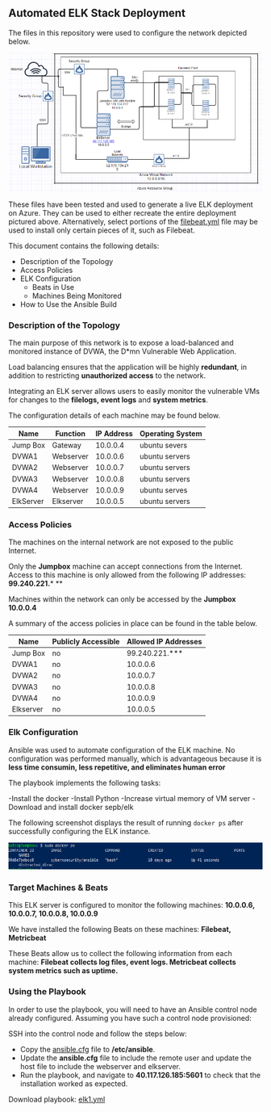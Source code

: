 ## Automated ELK Stack Deployment

The files in this repository were used to configure the network depicted below.

![Network Diagram](Diagrams/NetworkDiagram.png)

These files have been tested and used to generate a live ELK deployment on Azure. They can be used to either recreate the entire deployment pictured above. Alternatively, select portions of the [filebeat.yml](https://github.com/spatzmic/Cloud-Security/blob/master/filebeat.yml) file may be used to install only certain pieces of it, such as Filebeat.

This document contains the following details:
- Description of the Topology
- Access Policies
- ELK Configuration
  - Beats in Use
  - Machines Being Monitored
- How to Use the Ansible Build


### Description of the Topology

The main purpose of this network is to expose a load-balanced and monitored instance of DVWA, the D*mn Vulnerable Web Application.

Load balancing ensures that the application will be highly **redundant**, in addition to restricting **unauthorized access** to the network.

Integrating an ELK server allows users to easily monitor the vulnerable VMs for changes to the **filelogs, event logs** and **system metrics**.

The configuration details of each machine may be found below.


| Name     | Function  | IP Address | Operating System |
|----------|-----------|------------|------------------|
| Jump Box | Gateway   | 10.0.0.4   | ubuntu severs    |
| DVWA1    | Webserver | 10.0.0.6   | ubuntu servers   |
| DVWA2    | Webserver | 10.0.0.7   | ubuntu servers   |
| DVWA3    | Webserver | 10.0.0.8   | ubuntu servers   |
| DVWA4    | Webserver | 10.0.0.9   | ubuntu serves    |
| ElkServer| Elkserver | 10.0.0.5   | ubuntu servers   |

### Access Policies

The machines on the internal network are not exposed to the public Internet. 

Only the **Jumpbox** machine can accept connections from the Internet.  Access to this machine is only allowed from the following IP addresses: **99.240.221.*** ** 

Machines within the network can only be accessed by the **Jumpbox 10.0.0.4**

A summary of the access policies in place can be found in the table below.

| Name     | Publicly Accessible | Allowed IP Addresses |
|-----------|---------------------|---------------------|
| Jump Box  |    no               | 99.240.221.***      |
|  DVWA1    |    no               | 10.0.0.6            |
|  DVWA2    |    no               | 10.0.0.7            |
|  DVWA3    |    no               | 10.0.0.8            |
|  DVWA4    |    no               | 10.0.0.9            |
| Elkserver |    no               | 10.0.0.5            |

### Elk Configuration

Ansible was used to automate configuration of the ELK machine. No configuration was performed manually, which is advantageous because it is **less time consumin, less repetitive, and eliminates human error**

The playbook implements the following tasks:

-Install the docker
-Install Python 
-Increase virtual memory of VM server
-Download and install docker sepb/elk


The following screenshot displays the result of running `docker ps` after successfully configuring the ELK instance.

![docker ps](Ansible_Images/DockerPS.png)


### Target Machines & Beats
This ELK server is configured to monitor the following machines: **10.0.0.6, 10.0.0.7, 10.0.0.8, 10.0.0.9**

We have installed the following Beats on these machines: **Filebeat, Metricbeat**

These Beats allow us to collect the following information from each machine: **Filebeat collects log files, event logs.  Metricbeat collects system metrics such as uptime.**

### Using the Playbook
In order to use the playbook, you will need to have an Ansible control node already configured. Assuming you have such a control node provisioned: 

SSH into the control node and follow the steps below:
- Copy the [ansible.cfg](https://github.com/spatzmic/Cloud-Security/blob/master/ansible.cfg) file to **/etc/ansible**.
- Update the **ansible.cfg** file to include the remote user and update the host file to include the webserver and elkserver.
- Run the playbook, and navigate to **40.117.126.185:5601** to check that the installation worked as expected.

Download playbook: 
[elk1.yml](https://github.com/spatzmic/Cloud-Security/blob/master/elk1.yml)
